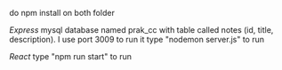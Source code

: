 do npm install on both folder

*Express*
mysql database named prak_cc with table called notes (id, title, description).
I use port 3009 to run it
type "nodemon server.js" to run

*React*
type "npm run start" to run
